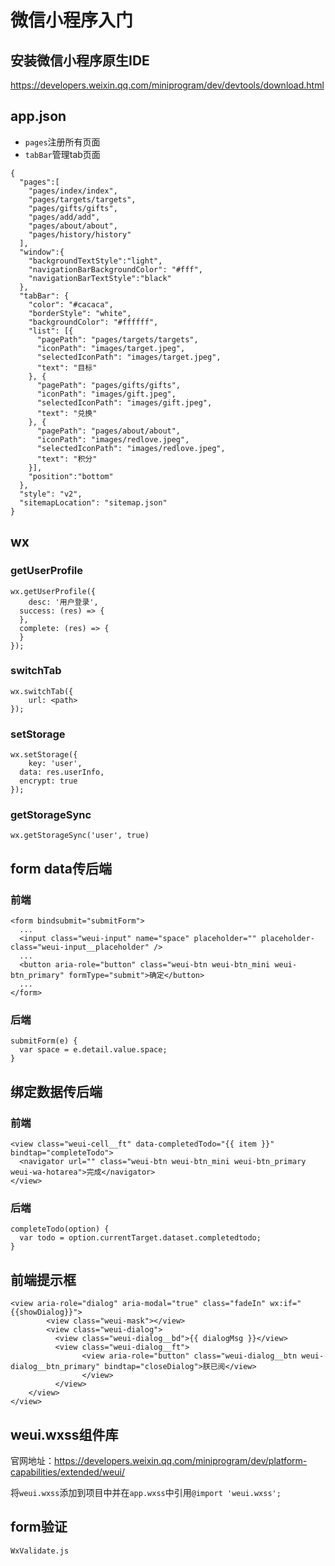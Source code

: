 # 微信小程序入门

## 安装微信小程序原生IDE

https://developers.weixin.qq.com/miniprogram/dev/devtools/download.html

## app.json

* `pages`注册所有页面
* `tabBar`管理tab页面

```
{
  "pages":[
    "pages/index/index",
    "pages/targets/targets",
    "pages/gifts/gifts",
    "pages/add/add",
    "pages/about/about",
    "pages/history/history"
  ],
  "window":{
    "backgroundTextStyle":"light",
    "navigationBarBackgroundColor": "#fff",
    "navigationBarTextStyle":"black"
  },
  "tabBar": {
    "color": "#cacaca",
    "borderStyle": "white",
    "backgroundColor": "#ffffff",
    "list": [{
      "pagePath": "pages/targets/targets",
      "iconPath": "images/target.jpeg",
      "selectedIconPath": "images/target.jpeg",
      "text": "目标"
    }, {
      "pagePath": "pages/gifts/gifts",
      "iconPath": "images/gift.jpeg",
      "selectedIconPath": "images/gift.jpeg",
      "text": "兑换"
    }, {
      "pagePath": "pages/about/about",
      "iconPath": "images/redlove.jpeg",
      "selectedIconPath": "images/redlove.jpeg",
      "text": "积分"
    }],
    "position":"bottom"
  },
  "style": "v2",
  "sitemapLocation": "sitemap.json"
}
```

## wx

### getUserProfile

```
wx.getUserProfile({
	desc: '用户登录',
  success: (res) => {
  },
  complete: (res) => {
  }
});
```

### switchTab

```
wx.switchTab({
	url: <path>
});
```

### setStorage

```
wx.setStorage({
	key: 'user',
  data: res.userInfo,
  encrypt: true
});
```

### getStorageSync

```
wx.getStorageSync('user', true)
```

## form data传后端

### 前端

```
<form bindsubmit="submitForm">
  ...
  <input class="weui-input" name="space" placeholder="" placeholder-class="weui-input__placeholder" />
  ...
  <button aria-role="button" class="weui-btn weui-btn_mini weui-btn_primary" formType="submit">确定</button>
  ...
</form>
```

### 后端

```
submitForm(e) {
  var space = e.detail.value.space;
}
```

## 绑定数据传后端

### 前端

```
<view class="weui-cell__ft" data-completedTodo="{{ item }}" bindtap="completeTodo">
  <navigator url="" class="weui-btn weui-btn_mini weui-btn_primary weui-wa-hotarea">完成</navigator>
</view>
```

### 后端

```
completeTodo(option) {
  var todo = option.currentTarget.dataset.completedtodo;
}
```

## 前端提示框

```
<view aria-role="dialog" aria-modal="true" class="fadeIn" wx:if="{{showDialog}}">
		<view class="weui-mask"></view>
		<view class="weui-dialog">
		  <view class="weui-dialog__bd">{{ dialogMsg }}</view>
		  <view class="weui-dialog__ft">
				<view aria-role="button" class="weui-dialog__btn weui-dialog__btn_primary" bindtap="closeDialog">朕已阅</view>
				</view>
		  </view>
	</view>
</view>
```

## weui.wxss组件库

官网地址：https://developers.weixin.qq.com/miniprogram/dev/platform-capabilities/extended/weui/

将`weui.wxss`添加到项目中并在`app.wxss`中引用`@import 'weui.wxss'; `

## form验证

`WxValidate.js`